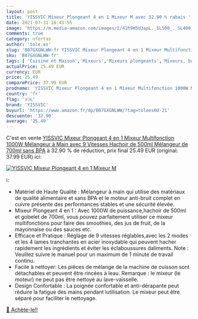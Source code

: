 ```yaml
---
layout: post
title: 'YISSVIC Mixeur Plongeant 4 en 1 Mixeur M avec 32.90 % rabais '
date: 2021-07-31 16:43:55
image: 'https://m.media-amazon.com/images/I/41h9m5U3apL._SL500_._SL400_.jpg'
comments: true
category: ofertas
author: 'tole.es'
slug: 'B07GXGNLWW-fr YISSVIC Mixeur Plongeant 4 en 1 Mixeur Multifonction 1000W...'
sku: 'B07GXGNLWW-fr'
tags: [ 'Cuisine et Maison','Mixeurs','Mixeurs plongeants','Mixeurs, batteurs et robots multifonctions','Petit électroménager','yissvic', ]
actualPrice: 25.49 EUR
currency: EUR
price: 25.49
comparePrice: 37.99 EUR
prodname: 'YISSVIC Mixeur Plongeant 4 en 1 Mixeur Multifonction 1000W Mélangeur à Main avec 9 Vitesses Hachoir de 500ml Mélangeur de 700ml sans BPA'
country: 'fr'
flag: '🇫🇷'
brand: 'YISSVIC'
buyurl: 'https://www.amazon.fr/dp/B07GXGNLWW/?tag=tolees0d-21'
descuento: '32.90'
average: '25.49'
---
```


C'est en vente [YISSVIC Mixeur Plongeant 4 en 1 Mixeur Multifonction 1000W Mélangeur à Main avec 9 Vitesses Hachoir de 500ml Mélangeur de 700ml sans BPA](https://www.amazon.fr/dp/B07GXGNLWW/?tag=tolees0d-21)  à  32.90 % de réduction, prix final  25.49 EUR (original: 37.99 EUR) ici:

[![YISSVIC Mixeur Plongeant 4 en 1 Mixeur M](https://m.media-amazon.com/images/I/41h9m5U3apL._SL500_._SL400_.jpg)](https://www.amazon.fr/dp/B07GXGNLWW/?tag=tolees0d-21)

ℹ️:

- Matériel de Haute Qualité : Mélangeur à main qui utilise des matériaux de qualité alimentaire et sans BPA et le moteur anti-bruit complet en cuivre présente des performances stables et une sécurité élevée.
- Mixeur Plongeant 4 en 1 : Avec 1000W de puissance,hachoir de 500ml et gobelet de 700ml, vous pouvez parfaitement utiliser ce mixeur multifonctions pour faire des smoothies, des jus de fruit, de la mayonnaise ou des sauces etc.
- Efficace et Pratique : Réglage de 9 vitesses réglables,avec les 2 modes et les 4 lames tranchantes en acier inoxydable qui peuvent hacher rapidement les ingrédients et éviter les éclaboussures daliments. Note : Veuillez suivre le manuel pour un maximum de 1 minute de travail continu.
- Facile à nettoyer: Les pièces de mélange de la machine de cuisson sont détachables et peuvent être rincées à leau. Remarque : le mixeur (le moteur) ne peut pas être nettoyé au lave-vaisselle.
- Design Confortable : La poignée confortable et anti-dérapante peut réduire la fatigue des mains pendant lutilisation. Le mixeur peut être séparé pour faciliter le nettoyage.

[🛒 Achète-le!!](https://www.amazon.fr/dp/B07GXGNLWW/?tag=tolees0d-21)
